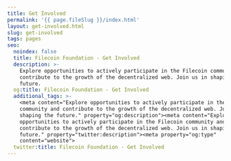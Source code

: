 ```yaml
---
title: Get Involved
permalink: '{{ page.fileSlug }}/index.html'
layout: get-involved.html
slug: get-involved
tags: pages
seo:
  noindex: false
  title: Filecoin Foundation - Get Involved
  description: >-
    Explore opportunities to actively participate in the Filecoin community and
    contribute to the growth of the decentralized web. Join us in shaping the
    future.
  og:title: Filecoin Foundation - Get Involved
  additional_tags: >-
    <meta content="Explore opportunities to actively participate in the Filecoin
    community and contribute to the growth of the decentralized web. Join us in
    shaping the future." property="og:description"><meta content="Explore
    opportunities to actively participate in the Filecoin community and
    contribute to the growth of the decentralized web. Join us in shaping the
    future." property="twitter:description"><meta property="og:type"
    content="website">
  twitter:title: Filecoin Foundation - Get Involved
---
```



